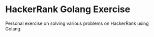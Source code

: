 # HackerRank Golang Exercise

Personal exercise on solving various problems on HackerRank using Golang. 

